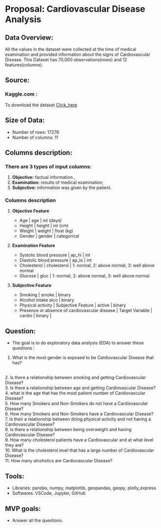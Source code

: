 # Proposal: Cardiovascular Disease Analysis 
## Data Overview:
All the values in the dataset were collected at the time of medical examination and provided information about the signs of Cardiovascular Disease. This Dataset has 70,000 observations(rows) and 12 features(columns). 

## Source:
### Kaggle.com :  
To download the dataset [Click_here](https://www.kaggle.com/sulianova/cardiovascular-disease-dataset)

## Size of Data:
- Number of rows: 17276 
- Number of columns: 11

## Columns description:
  ### There are 3 types of input columns:

 1. **Objective:** factual information ,
 2. **Examination:** results of medical examination;
 3. **Subjective:** information was given by the patient.
        
 ### Columns description
 
 
  1. **Objective Feature** 
     - Age | age | int (days)
     - Height |  height | int (cm) 
     - Weight |  weight | float (kg) 
     - Gender |  gender | categorical 
   
   
  2. **Examination Feature** 
     - Systolic blood pressure  | ap_hi | int 
	 - Diastolic blood pressure | ap_lo | int 
	 - Cholesterol | cholesterol | 1: normal, 2: above normal, 3: well above normal 
	 - Glucose | gluc | 1: normal, 2: above normal, 3: well above normal 
        
        
  3. **Subjective Feature**
     - Smoking | smoke | binary
	 - Alcohol intake  alco | binary 
	 - Physical activity | Subjective Feature | active | binary 
     - Presence or absence of cardiovascular disease | Target Variable | cardio | binary |

## Question:
    
  - The goal is to do exploratory data analysis (EDA) to answer these questions :
  
   1. What is the most gender is exposed to be Cardiovascular Disease that has? 
   <br>
   2. Is there a relationship between smoking and getting  Cardiovascular Disease?
   <br>
   3. Is there a relationship between age and getting Cardiovascular Disease?
   <br>
   4. what is the age that has the most patient number of Cardiovascular Disease?
   <br>
   5. How many Smokers and Non-Smokers do not have a Cardiovascular Disease?
   <br>
   6. How many Smokers and Non-Smokers have a Cardiovascular Disease? 
   <br>
   7. Is their a relationship between doing physical activity and not having a Cardiovascular Disease?
   <br>
   8. Is there a relationship between being overweight and having  Cardiovascular Disease? 
   <br>
   9. How many cholesterol patients have a Cardiovascular and at what level they are?
   <br>
   10. What is the cholesterol level  that has a large number of Cardiovascular Disease?
    <br>
   11. How many alcoholics are Cardiovascular Disease?
    
    
## Tools:
- Libraries: 
pandas, numpy, matplotlib, geopandas, geopy, plotly_express
- Softwares: 
VSCode, Jupyter, GitHub

## MVP goals:
- Answer all the questions.

